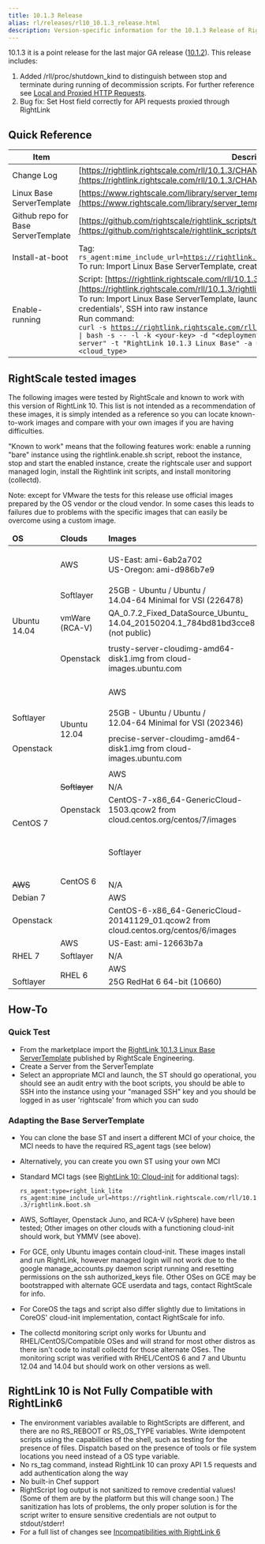 ```yaml
---
title: 10.1.3 Release
alias: rl/releases/rl10_10.1.3_release.html
description: Version-specific information for the 10.1.3 Release of RightLink.
---
```


10.1.3 it is a point release for the last major GA release ([10.1.2](rl10_10.1.2_release.html)). This release includes:

1. Added /rll/proc/shutdown_kind to distinguish between stop and terminate during running of decommission scripts. For further reference see [Local and Proxied HTTP Requests](/rl10/reference/rl10_local_and_proxied_http_requests.html).
2. Bug fix: Set Host field correctly for API requests proxied through RightLink

## Quick Reference

| Item       | Description |
| ---------- | ----------- |
| Change Log | [https://rightlink.rightscale.com/rll/10.1.3/CHANGES.md](https://rightlink.rightscale.com/rll/10.1.3/CHANGES.md) |
| Linux Base ServerTemplate | [https://www.rightscale.com/library/server_templates/RightLink-10/lineage/53250](https://www.rightscale.com/library/server_templates/RightLink-10/lineage/53250) |
| Github repo for Base ServerTemplate | [https://github.com/rightscale/rightlink_scripts/tree/10.1.3](https://github.com/rightscale/rightlink_scripts/tree/10.1.3) |
| Install-at-boot | Tag:<br><code>rs_agent:mime_include_url=https://rightlink.rightscale.com/rll/10.1.3/rightlink.boot.sh</code><br>To run: Import Linux Base ServerTemplate, create server from ST, pick desired MCI, launch |
| Enable-running | Script:  [https://rightlink.rightscale.com/rll/10.1.3/rightlink.enable.sh](https://rightlink.rightscale.com/rll/10.1.3/rightlink.enable.sh)<br>To run: Import Linux Base ServerTemplate, launch raw instance, copy key from 'settings>API credentials', SSH into raw instance<br>Run command:<br><code>curl -s https://rightlink.rightscale.com/rll/10.1.3/rightlink.enable.sh &#124; bash -s -- -l -k \<your-key> -d "&#060;deployment-name&#062;" -n "my server" -t "RightLink 10.1.3 Linux Base" -a us-3.rightscale.com -c \<cloud_type></code> |

## RightScale tested images

The following images were tested by RightScale and known to work with this version of RightLink 10. This list is not intended as a recommendation of these images, it is simply intended as a reference so you can locate known-to-work images and compare with your own images if you are having difficulties.

"Known to work" means that the following features work: enable a running "bare" instance using the rightlink.enable.sh script, reboot the instance, stop and start the enabled instance, create the rightscale user and support managed login, install the Rightlink init scripts, and install monitoring (collectd).

Note: except for VMware the tests for this release use official images prepared by the OS vendor or the cloud vendor. In some cases this leads to failures due to problems with the specific images that can easily be overcome using a custom image.

<div class="table-responsive">
  <table class="table table-condensed">
    <thead>
      <tr>
        <td><strong>OS</strong></td>
        <td><strong>Clouds</strong></td>
        <td><strong>Images</strong></td>
        <td><strong>Image provenance</strong></td>
        <td><strong>Limitations</strong></td>
      </tr>
    </thead>
    <tbody>
      <tr>
        <td rowspan="5">Ubuntu 14.04</td>
        <td>AWS</td>
        <td>US-East:&nbsp;ami-6ab2a702<br />
        US-Oregon:&nbsp;ami-d986b7e9<br />
        <td>
        <p><a class="external" href="http://cloud-images.ubuntu.com/locator/" title="http://cloud-images.ubuntu.com/locator/">Official Ubuntu image locator</a></p>
        </td>
        <td>&nbsp;</td>
      </tr>
      <tr>
        <td>Softlayer</td>
        <td>25GB - Ubuntu / Ubuntu /<br />
        14.04-64 Minimal for VSI (226478)</td>
        <td>Softlayer public image</td>
        <td>enable-running use-case only</td>
      </tr>
      <tr>
        <td>vmWare (RCA-V)</td>
        <td>QA_0.7.2_Fixed_DataSource_Ubuntu_<br>14.04_20150204.1_784bd81bd3cce8 (not public)</td>
        <td>Custom</td>
        <td>
        <p>no public image available</p>
        </td>
      </tr>
      <tr>
        <td>Openstack</td>
        <td>trusty-server-cloudimg-amd64-disk1.img from cloud-images.ubuntu.com</td>
        <td><p><a class="external" href="http://cloud-images.ubuntu.com/" title="http://cloud-images.ubuntu.com/">Official Ubuntu image locator</a></p></td>
        <td>&nbsp;</td>
      </tr>
      <tr>
        <td rowspan="4">Ubuntu 12.04</td>
        <td>AWS</td>
        <td>US-East:&nbsp;ami-f6132b9e</td>
        <td>
        <p><a class="external" href="http://cloud-images.ubuntu.com/locator/" title="http://cloud-images.ubuntu.com/locator/">Official Ubuntu image locator</a></p>
        </td>
        <td>&nbsp;</td>
      </tr>
      <tr>
        <td>Softlayer</td>
        <td>25GB - Ubuntu / Ubuntu /<br />
        12.04-64 Minimal for VSI (202346)</td>
        <td>Softlayer public image</td>
        <td>enable-running use-case only</td>
      </tr>
      <tr>
        <td>Openstack</td>
        <td>precise-server-cloudimg-amd64-disk1.img from cloud-images.ubuntu.com</td>
        <td><p><a class="external" href="http://cloud-images.ubuntu.com/" title="http://cloud-images.ubuntu.com/">Official Ubuntu image locator</a></p></td>
        <td>&nbsp;</td>
      </tr>
      <tr>
        <td rowspan="4">CentOS 7</td>
        <td>AWS</td>
        <td>US-East:&nbsp;ami-96a818fe</td>
        <td><a class="external" href="http://wiki.centos.org/Cloud" rel="freeklink" title="http://wiki.centos.org/Cloud">http://wiki.centos.org/Cloud</a></td>
        <td>&nbsp;</td>
      </tr>
      <tr>
        <td><strike>Softlayer</strike></td>
        <td>N/A</td>
        <td>&nbsp;</td>
        <td>no official image available</td>
      </tr>
      <tr>
        <td>Openstack</td>
        <td>CentOS-7-x86_64-GenericCloud-1503.qcow2 from cloud.centos.org/centos/7/images</td>
        <td><a class="external" href="http://wiki.centos.org/Cloud" rel="freeklink" title="http://wiki.centos.org/Cloud">http://wiki.centos.org/Cloud</a></td>
        <td>&nbsp;</td>
      </tr>
      <tr>
        <td rowspan="4">CentOS 6</td>
        <td>Softlayer</td>
        <td>25G CentOS 6 64-bit (10609)</td>
        <td>Softlayer public image</td>
        <td>enable-running use-case only</td>
      </tr>
      <tr>
        <td><strike>AWS</strike></td>
        <td>N/A</td>
        <td>&nbsp;</td>
        <td>problems with cloud-init installation</td>
      </tr>
      <tr>
        <td>Debian 7</td>
        <td>AWS</td>
        <td>US-East:&nbsp;ami-baeda9d2</td>
        <td><a class="external" href="https://wiki.debian.org/Cloud/AmazonEC2Image/Wheezy" title="https://wiki.debian.org/Cloud/AmazonEC2Image/Wheezy">https://wiki.debian.org/Cloud/AmazonEC2Image/Wheezy</a></td>
        <td>&nbsp;</td>
      </tr>
      <tr>
        <td>Openstack</td>
        <td>CentOS-6-x86_64-GenericCloud-20141129_01.qcow2 from cloud.centos.org/centos/6/images</td>
        <td><a class="external" href="http://wiki.centos.org/Cloud" rel="freeklink" title="http://wiki.centos.org/Cloud">http://wiki.centos.org/Cloud</a></td>
        <td>&nbsp;</td>
      </tr>
      <tr>
        <td rowspan="3">RHEL 7</td>
        <td>AWS</td>
        <td>US-East:&nbsp;ami-12663b7a</td>
        <td><a class="external" href="https://aws.amazon.com/marketplace/pp/B00KWBZVK6" title="https://aws.amazon.com/marketplace/pp/B00KWBZVK6">AWS&nbsp;Marketplace</a></td>
        <td>&nbsp;</td>
      </tr>
      <tr>
        <td>Softlayer</td>
        <td>N/A</td>
        <td>&nbsp;</td>
        <td>no official image available</td>
      </tr>
      <tr>
        <td rowspan="2">RHEL 6</td>
        <td>AWS</td>
        <td>US-East:&nbsp;ami-b0fed2d8</td>
        <td><a class="external" href="https://aws.amazon.com/marketplace/pp/B00CFQWLS6" title="https://aws.amazon.com/marketplace/pp/B00CFQWLS6">AWS&nbsp;Marketplace</a></td>
        <td>&nbsp;</td>
      </tr>
      <tr>
        <td>Softlayer</td>
        <td>25G RedHat 6 64-bit (10660)</td>
        <td>Softlayer public image</td>
        <td>enable-running use-case only</td>
      </tr>
    </tbody>
  </table>
</div>

## How-To

### Quick Test

* From the marketplace import the [RightLink 10.1.3 Linux Base ServerTemplate](https://www.rightscale.com/library/server_templates/RightLink-10/lineage/53250) published by RightScale Engineering.
* Create a Server from the ServerTemplate
* Select an appropriate MCI and launch, the ST should go operational, you should see an audit entry with the boot scripts, you should be able to SSH into the instance using your "managed SSH" key and you should be logged in as user 'rightscale' from which you can sudo

### Adapting the Base ServerTemplate

* You can clone the base ST and insert a different MCI of your choice, the MCI needs to have the required RS_agent tags (see below)
* Alternatively, you can create you own ST using your own MCI
* Standard MCI tags (see [RightLink 10: Cloud-init](../reference/rl10_install_at_boot.html) for additional tags):

    `rs_agent:type=right_link_lite
      rs_agent:mime_include_url=https://rightlink.rightscale.com/rll/10.1.3/rightlink.boot.sh`

* AWS, Softlayer, Openstack Juno, and RCA-V (vSphere) have been tested; Other images on other clouds with a functioning cloud-init should work, but YMMV (see above).
* For GCE, only Ubuntu images contain cloud-init. These images install and run RightLink, however managed login will not work due to the google manage_accounts.py daemon script running and resetting permissions on the ssh authorized_keys file. Other OSes on GCE may be bootstrapped with alternate GCE userdata and tags, contact RightScale for info.
* For CoreOS the tags and script also differ slightly due to limitations in CoreOS' cloud-init implementation, contact RightScale for info.
* The collectd monitoring script only works for Ubuntu and RHEL/CentOS/Compatible OSes and will strand for most other distros as there isn't code to install collectd for those alternate OSes. The monitoring script was verified with RHEL/CentOS 6 and 7 and Ubuntu 12.04 and 14.04 but should work on other versions as well.

## RightLink 10 is Not Fully Compatible with RightLink6

* The environment variables available to RightScripts are different, and there are no RS_REBOOT or RS_OS_TYPE variables. Write idempotent scripts using the capabilities of the shell, such as testing for the presence of files. Dispatch based on the presence of tools or file system locations you need instead of a OS type variable.
* No rs_tag command, instead RightLink 10 can proxy API 1.5 requests and add authentication along the way
* No built-in Chef support
* RightScript log output is not sanitized to remove credential values! (Some of them are by the platform but this will change soon.) The sanitization has lots of problems, the only proper solution is for the script writer to ensure sensitive credentials are not output to stdout/stderr!
* For a full list of changes see [Incompatibilities with RightLink 6](../reference/rl10_incompatibilities_with_rl6.html)
